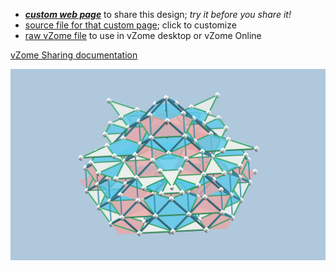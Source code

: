 
 - [***custom web page***][post] to share this design; *try it before you share it!*
 - [source file for that custom page][source]; click to customize
 - [raw vZome file][raw] to use in vZome desktop or vZome Online

[vZome Sharing documentation](https://vzome.github.io/vzome/sharing.html#how-it-works)

![Image](<fivefold planes 2.png>)


[post]: <https://John-Kostick.github.io/vzome-sharing/2021/12/16/fivefold planes 2-19-26-26.html>
[source]: <https://github.com/John-Kostick/vzome-sharing/edit/main/_posts/2021-12-16-fivefold planes 2-19-26-26.md>
[raw]: <https://raw.githubusercontent.com/John-Kostick/vzome-sharing/main/2021/12/16/19-26-26-fivefold planes 2/fivefold planes 2.vZome>